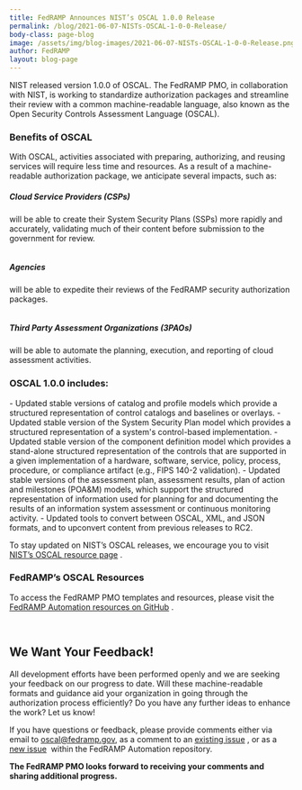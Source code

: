 ```yaml
---
title: FedRAMP Announces NIST’s OSCAL 1.0.0 Release
permalink: /blog/2021-06-07-NISTs-OSCAL-1-0-0-Release/
body-class: page-blog
image: /assets/img/blog-images/2021-06-07-NISTs-OSCAL-1-0-0-Release.png
author: FedRAMP
layout: blog-page
---
```

NIST released version 1.0.0 of OSCAL. The FedRAMP PMO, in collaboration with NIST, is working to standardize authorization packages and streamline their review with a common machine-readable language, also known as the Open Security Controls Assessment Language (OSCAL).

<H3>Benefits of OSCAL</h3>
With OSCAL, activities associated with preparing, authorizing, and reusing services will require less time and resources. As a result of a machine-readable authorization package, we anticipate several impacts, such as:



<section class="fedramp-page-container" style="padding:0">
	<div class="grid-container" style="padding:0">
		<div class="partners-container grid-row">
			<div class="desktop:grid-col-4 padding-2">
				<img class="home-partners-icon" src="{{site.baseurl}}/assets/img/partners-cloud.svg" alt="">
							<h5>Cloud Service Providers (CSPs)</h5>
							<p class="margin-bottom-4">will be able to create their System Security Plans (SSPs) more rapidly and accurately, validating much of their content before submission to the government for review.</p>
			</div>
			<div class="desktop:grid-col-4 padding-2">
										<img class="home-partners-icon" src="{{site.baseurl}}/assets/img/partners-agencies.svg" alt="">
														<h5>Agencies</h5>
<p class="margin-bottom-4">will be able to expedite their reviews of the FedRAMP security authorization packages.</p>
					</div>
			<div class="desktop:grid-col-4 padding-2">
										<img style="margin: auto" class="home-partners-icon" src="{{site.baseurl}}/assets/img/partners-assessors.svg" alt="">
																									<h5>Third Party Assessment Organizations (3PAOs)</h5>
<p class="margin-bottom-4">will be able to automate the planning, execution, and reporting of cloud assessment activities.</p>
	</div>
		</div>
	</div>	
</section>

<H3>OSCAL 1.0.0 includes:</h3>
- Updated stable versions of catalog and profile models which provide a structured representation of control catalogs and baselines or overlays.
- Updated stable version of the System Security Plan model which provides a structured representation of a system's control-based implementation.
- Updated stable version of the component definition model which provides a stand-alone structured representation of the controls that are supported in a given implementation of a hardware, software, service, policy, process, procedure, or compliance artifact (e.g., FIPS 140-2 validation).
- Updated stable versions of the assessment plan, assessment results, plan of action and milestones (POA&M) models, which support the structured representation of information used for planning for and documenting the results of an information system assessment or continuous monitoring activity.
- Updated tools to convert between OSCAL, XML, and JSON formats, and to upconvert content from previous releases to RC2.

To stay updated on NIST’s OSCAL releases, we encourage you to visit <a href="https://github.com/usnistgov/OSCAL/releases" target="_blank">NIST’s OSCAL resource page</a>&nbsp;<i class="fas fa-external-link-alt fa-sm"></i>.



<H3>FedRAMP’s OSCAL Resources</h3> 
To access the FedRAMP PMO templates and resources, please visit the <a href="https://github.com/GSA/fedramp-automation" target="_blank">FedRAMP Automation resources on GitHub</a> <i class="fas fa-external-link-alt fa-sm"></i>.

<h2 style="padding-top:30px">We Want Your Feedback!</h2> 
All development efforts have been performed openly and we are seeking your feedback on our progress to date. Will these machine-readable formats and guidance aid your organization in going through the authorization process efficiently? Do you have any further ideas to enhance the work? Let us know!

If you have questions or feedback, please provide comments either via email to <a href="mailto:oscal@fedramp.gov">oscal@fedramp.gov</a>, as a comment to an 
<a href="https://github.com/GSA/fedramp-automation/issues" target="_blank">existing issue</a>&nbsp;<i class="fas fa-external-link-alt fa-sm"></i>, or as a <a href="https://github.com/GSA/fedramp-automation/issues" target="_blank">new issue</a>&nbsp;<i class="fas fa-external-link-alt fa-sm"></i> within the FedRAMP Automation repository.

<strong>The FedRAMP PMO looks forward to receiving your comments and sharing additional progress.</strong>

